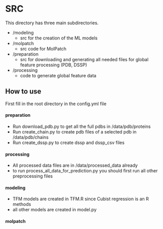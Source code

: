 # SRC

This directory has three main subdirectories.

* /modeling
  * src for the creation of the ML models
* /molpatch
  * src code for MolPatch
* /preparation
  * src for downloading and generating all needed files for global feature processing (PDB, DSSP)
* /processing
  * code to generate global feature data

## How to use

First fill in the root directory in the config.yml file

#### preparation

* Run download_pdb.py to get all the full pdbs in /data/pdb/proteins
* Run create_chain.py to create pdb files of a selected pdb in /data/pdb/chains
* Run create_dssp.py to create dssp and dssp_csv files

#### processing

* All processed data files are in /data/processed_data already
* to run process_all_data_for_prediction.py you should first run all other preprocessing files

#### modeling

* TFM models are created in TFM.R since Cubist regression is an R methods
* all other models are created in model.py

#### molpatch
